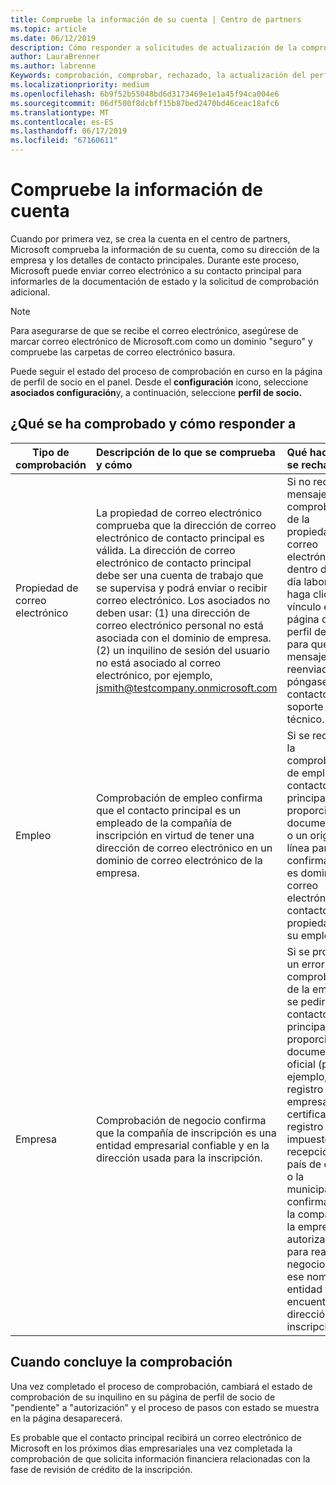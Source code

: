 ```yaml
---
title: Compruebe la información de su cuenta | Centro de partners
ms.topic: article
ms.date: 06/12/2019
description: Cómo responder a solicitudes de actualización de la comprobación de Microsoft
author: LauraBrenner
ms.author: labrenne
Keywords: comprobación, comprobar, rechazado, la actualización del perfil de asociado
ms.localizationpriority: medium
ms.openlocfilehash: 6b9f52b55048bd6d3173469e1e1a45f94ca004e6
ms.sourcegitcommit: 06df500f8dcbff15b87bed2470bd46ceac18afc6
ms.translationtype: MT
ms.contentlocale: es-ES
ms.lasthandoff: 06/17/2019
ms.locfileid: "67160611"
---
```

# <a name="verify-your-account-information"></a>Compruebe la información de cuenta

Cuando por primera vez, se crea la cuenta en el centro de partners, Microsoft comprueba la información de su cuenta, como su dirección de la empresa y los detalles de contacto principales. Durante este proceso, Microsoft puede enviar correo electrónico a su contacto principal para informarles de la documentación de estado y la solicitud de comprobación adicional. 

>[!Note]
>Para asegurarse de que se recibe el correo electrónico, asegúrese de marcar correo electrónico de Microsoft.com como un dominio "seguro" y compruebe las carpetas de correo electrónico basura.

Puede seguir el estado del proceso de comprobación en curso en la página de perfil de socio en el panel. Desde el **configuración** icono, seleccione **asociados configuración**y, a continuación, seleccione **perfil de socio.**

## <a name="what-is-verified-and-how-to-respond"></a>¿Qué se ha comprobado y cómo responder a

|**Tipo de comprobación**   |**Descripción de lo que se comprueba y cómo**   |**Qué hacer si se rechazó**   |
|----------------------------|:-----------------------------------|:--------------------------------------|
|Propiedad de correo electrónico   |La propiedad de correo electrónico comprueba que la dirección de correo electrónico de contacto principal es válida.  La dirección de correo electrónico de contacto principal debe ser una cuenta de trabajo que se supervisa y podrá enviar o recibir correo electrónico.  Los asociados no deben usar: (1) una dirección de correo electrónico personal no está asociada con el dominio de empresa. (2) un inquilino de sesión del usuario no está asociado al correo electrónico, por ejemplo, jsmith@testcompany.onmicrosoft.com   |Si no recibe el mensaje de comprobación de la propiedad de correo electrónico dentro de un día laborable, haga clic en el vínculo en la página de perfil de socio para que el mensaje reenviado o póngase en contacto con soporte técnico.|
|Empleo |Comprobación de empleo confirma que el contacto principal es un empleado de la compañía de inscripción en virtud de tener una dirección de correo electrónico en un dominio de correo electrónico de la empresa.|Si se rechaza la comprobación de empleo, el contacto principal puede proporcionar documentación o un origen en línea para confirmar que es dominio de correo electrónico del contacto en la propiedad de su empleador.|
|Empresa   |Comprobación de negocio confirma que la compañía de inscripción es una entidad empresarial confiable y en la dirección usada para la inscripción.|Si se produce un error en la comprobación de la empresa, se pedirá el contacto principal para proporcionar documentación oficial (por ejemplo, un registro de la empresa o certificado de registro de impuestos o recepción) del país de origen o la municipalidad confirma que la compañía de la empresa autorizado para realizar negocios con ese nombre de entidad y se encuentra en la dirección de la inscripción.|

## <a name="when-verification-concludes"></a>Cuando concluye la comprobación

Una vez completado el proceso de comprobación, cambiará el estado de comprobación de su inquilino en su página de perfil de socio de "pendiente" a "autorización" y el proceso de pasos con estado se muestra en la página desaparecerá.

Es probable que el contacto principal recibirá un correo electrónico de Microsoft en los próximos días empresariales una vez completada la comprobación de que solicita información financiera relacionadas con la fase de revisión de crédito de la inscripción.